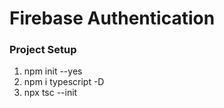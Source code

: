 # Firebase Authentication


### Project Setup

1. npm init --yes
2. npm i typescript -D
3. npx tsc --init
